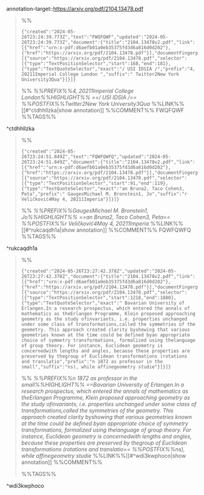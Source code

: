annotation-target::https://arxiv.org/pdf/2104.13478.pdf

>%%
>```annotation-json
>{"created":"2024-05-26T23:24:39.773Z","text":"FWQFQWF","updated":"2024-05-26T23:24:39.773Z","document":{"title":"2104.13478v2.pdf","link":[{"href":"urn:x-pdf:d6aefb01a0eb35375fd3d6a816d0d202"},{"href":"https://arxiv.org/pdf/2104.13478.pdf"}],"documentFingerprint":"d6aefb01a0eb35375fd3d6a816d0d202"},"uri":"https://arxiv.org/pdf/2104.13478.pdf","target":[{"source":"https://arxiv.org/pdf/2104.13478.pdf","selector":[{"type":"TextPositionSelector","start":168,"end":181},{"type":"TextQuoteSelector","exact":"/ USI IDSIA /","prefix":"4, 20211Imperial College London ","suffix":" Twitter2New York University3Qua"}]}]}
>```
>%%
>*%%PREFIX%%4, 20211Imperial College London%%HIGHLIGHT%% ==/ USI IDSIA /== %%POSTFIX%%Twitter2New York University3Qua*
>%%LINK%%[[#^ctdhhllzka|show annotation]]
>%%COMMENT%%
>FWQFQWF
>%%TAGS%%
>
^ctdhhllzka


>%%
>```annotation-json
>{"created":"2024-05-26T23:24:51.849Z","text":"FQWFQWFQ","updated":"2024-05-26T23:24:51.849Z","document":{"title":"2104.13478v2.pdf","link":[{"href":"urn:x-pdf:d6aefb01a0eb35375fd3d6a816d0d202"},{"href":"https://arxiv.org/pdf/2104.13478.pdf"}],"documentFingerprint":"d6aefb01a0eb35375fd3d6a816d0d202"},"uri":"https://arxiv.org/pdf/2104.13478.pdf","target":[{"source":"https://arxiv.org/pdf/2104.13478.pdf","selector":[{"type":"TextPositionSelector","start":91,"end":119},{"type":"TextQuoteSelector","exact":"an Bruna2, Taco Cohen3, Peta","prefix":" GaugesMichael M. Bronstein1, Jo","suffix":"r Veličković4May 4, 20211Imperia"}]}]}
>```
>%%
>*%%PREFIX%%GaugesMichael M. Bronstein1, Jo%%HIGHLIGHT%% ==an Bruna2, Taco Cohen3, Peta== %%POSTFIX%%r Veličković4May 4, 20211Imperia*
>%%LINK%%[[#^rukcaqdh1a|show annotation]]
>%%COMMENT%%
>FQWFQWFQ
>%%TAGS%%
>
^rukcaqdh1a


>%%
>```annotation-json
>{"created":"2024-05-26T23:27:42.378Z","updated":"2024-05-26T23:27:42.378Z","document":{"title":"2104.13478v2.pdf","link":[{"href":"urn:x-pdf:d6aefb01a0eb35375fd3d6a816d0d202"},{"href":"https://arxiv.org/pdf/2104.13478.pdf"}],"documentFingerprint":"d6aefb01a0eb35375fd3d6a816d0d202"},"uri":"https://arxiv.org/pdf/2104.13478.pdf","target":[{"source":"https://arxiv.org/pdf/2104.13478.pdf","selector":[{"type":"TextPositionSelector","start":1218,"end":1880},{"type":"TextQuoteSelector","exact":" Bavarian University of Erlangen.In a research prospectus, which entered the annals of mathematics as theErlangen Programme, Klein proposed approaching geometry as the study ofinvariants, i.e. properties unchanged under some class of transformations,called the symmetries of the geometry. This approach created clarity byshowing that various geometries known at the time could be defined byan appropriate choice of symmetry transformations, formalized using thelanguage of group theory. For instance, Euclidean geometry is concernedwith lengths and angles, because these properties are preserved by thegroup of Euclidean transformations (rotations and translatio","prefix":"n 1872 as professor in the small","suffix":"ns), while affinegeometry studie"}]}]}
>```
>%%
>*%%PREFIX%%n 1872 as professor in the small%%HIGHLIGHT%% ==Bavarian University of Erlangen.In a research prospectus, which entered the annals of mathematics as theErlangen Programme, Klein proposed approaching geometry as the study ofinvariants, i.e. properties unchanged under some class of transformations,called the symmetries of the geometry. This approach created clarity byshowing that various geometries known at the time could be defined byan appropriate choice of symmetry transformations, formalized using thelanguage of group theory. For instance, Euclidean geometry is concernedwith lengths and angles, because these properties are preserved by thegroup of Euclidean transformations (rotations and translatio== %%POSTFIX%%ns), while affinegeometry studie*
>%%LINK%%[[#^wdi3kwphoco|show annotation]]
>%%COMMENT%%
>
>%%TAGS%%
>
^wdi3kwphoco
